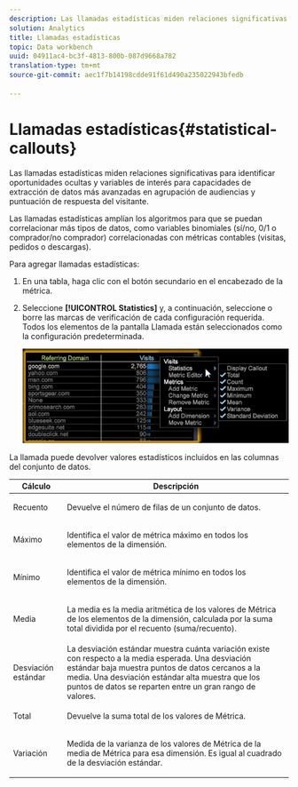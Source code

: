 ```yaml
---
description: Las llamadas estadísticas miden relaciones significativas para identificar oportunidades ocultas y variables de interés para capacidades de extracción de datos más avanzadas en agrupación de audiencias y puntuación de respuesta del visitante.
solution: Analytics
title: Llamadas estadísticas
topic: Data workbench
uuid: 04911ac4-bc3f-4813-800b-087d9668a782
translation-type: tm+mt
source-git-commit: aec1f7b14198cdde91f61d490a235022943bfedb

---
```



# Llamadas estadísticas{#statistical-callouts}

Las llamadas estadísticas miden relaciones significativas para identificar oportunidades ocultas y variables de interés para capacidades de extracción de datos más avanzadas en agrupación de audiencias y puntuación de respuesta del visitante.

Las llamadas estadísticas amplían los algoritmos para que se puedan correlacionar más tipos de datos, como variables binomiales (sí/no, 0/1 o comprador/no comprador) correlacionadas con métricas contables (visitas, pedidos o descargas).

Para agregar llamadas estadísticas:

1. En una tabla, haga clic con el botón secundario en el encabezado de la métrica.
1. Seleccione **[!UICONTROL Statistics]** y, a continuación, seleccione o borre las marcas de verificación de cada configuración requerida. Todos los elementos de la pantalla Llamada están seleccionados como la configuración predeterminada.

   ![](assets/statistical_callouts.png)

La llamada puede devolver valores estadísticos incluidos en las columnas del conjunto de datos.

<table id="table_B2A4F9D5938D4756A81ACF6F4D77E63D">
 <thead>
  <tr>
   <th colname="col1" class="entry"> Cálculo </th>
   <th colname="col2" class="entry"> Descripción </th>
  </tr>
 </thead>
 <tbody>
  <tr>
   <td colname="col1"> Recuento </td>
   <td colname="col2"><p>Devuelve el número de filas de un conjunto de datos. </p></td>
  </tr>
  <tr>
   <td colname="col1"> Máximo </td>
   <td colname="col2"><p> Identifica el valor de métrica máximo en todos los elementos de la dimensión. </p></td>
  </tr>
  <tr>
   <td colname="col1"> Mínimo </td>
   <td colname="col2"><p> Identifica el valor de métrica mínimo en todos los elementos de la dimensión. </p></td>
  </tr>
  <tr>
   <td colname="col1"> Media </td>
   <td colname="col2"><p> La media es la media aritmética de los valores de Métrica de los elementos de la dimensión, calculada por la suma total dividida por el recuento (suma/recuento). </p></td>
  </tr>
  <tr>
   <td colname="col1"> Desviación estándar </td>
   <td colname="col2"> La desviación estándar muestra cuánta variación existe con respecto a la media esperada. Una desviación estándar baja muestra puntos de datos cercanos a la media. Una desviación estándar alta muestra que los puntos de datos se reparten entre un gran rango de valores. </td>
  </tr>
  <tr>
   <td colname="col1"> Total </td>
   <td colname="col2"><p> Devuelve la suma total de los valores de Métrica. </p></td>
  </tr>
  <tr>
   <td colname="col1"> Variación </td>
   <td colname="col2"><p> Medida de la varianza de los valores de Métrica de la media de Métrica para esa dimensión. Es igual al cuadrado de la desviación estándar. </p></td>
  </tr>
 </tbody>
</table>

